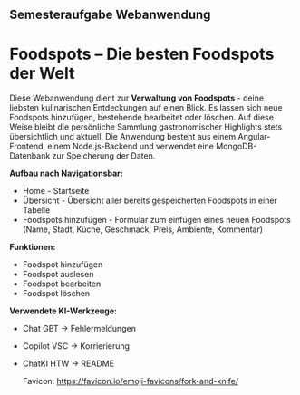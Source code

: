 ## Semesteraufgabe Webanwendung
# Foodspots – Die besten Foodspots der Welt

Diese Webanwendung dient zur __Verwaltung von Foodspots__ - deine liebsten kulinarischen Entdeckungen auf einen Blick.
Es lassen sich neue Foodspots hinzufügen, bestehende bearbeitet oder löschen. 
Auf diese Weise bleibt die persönliche Sammlung gastronomischer Highlights stets übersichtlich und aktuell.
Die Anwendung besteht aus einem Angular-Frontend, einem Node.js-Backend und verwendet eine MongoDB-Datenbank zur Speicherung der Daten.

__Aufbau nach Navigationsbar:__
+ Home - Startseite
+ Übersicht - Übersicht aller bereits gespeicherten Foodspots in einer Tabelle
+ Foodspots hinzufügen - Formular zum einfügen eines neuen Foodspots (Name, Stadt, Küche, Geschmack, Preis, Ambiente, Kommentar)

__Funktionen:__
+ Foodspot hinzufügen
+ Foodspot auslesen
+ Foodspot bearbeiten
+ Foodspot löschen

__Verwendete KI-Werkzeuge:__
+ Chat GBT -> Fehlermeldungen
+ Copilot VSC -> Korrierierung
+ ChatKI HTW -> README

   Favicon: https://favicon.io/emoji-favicons/fork-and-knife/
   
